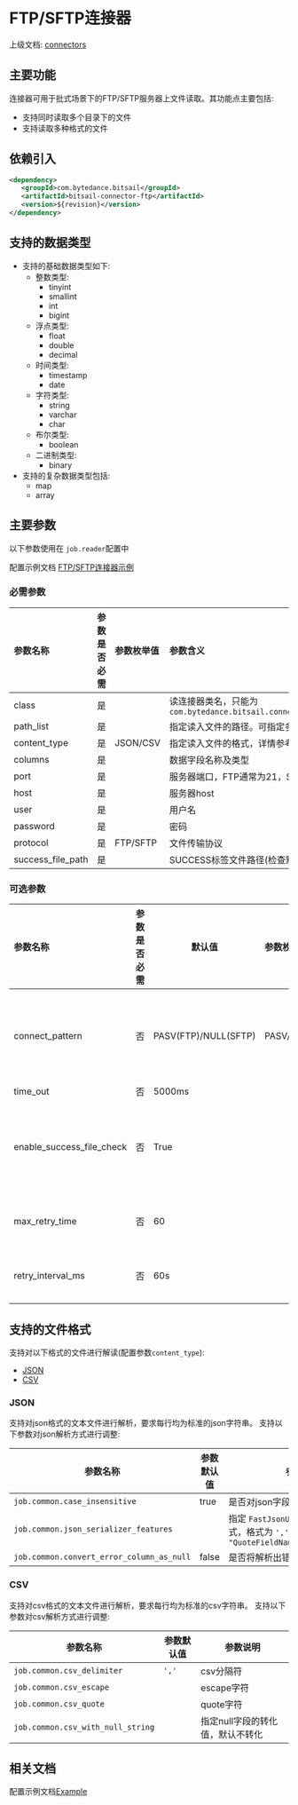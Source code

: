 # FTP/SFTP连接器

上级文档: [connectors](../../../connectors.md)

## 主要功能

连接器可用于批式场景下的FTP/SFTP服务器上文件读取。其功能点主要包括:

- 支持同时读取多个目录下的文件
- 支持读取多种格式的文件

## 依赖引入

```xml
<dependency>
   <groupId>com.bytedance.bitsail</groupId>
   <artifactId>bitsail-connector-ftp</artifactId>
   <version>${revision}</version>
</dependency>
```

## 支持的数据类型

- 支持的基础数据类型如下:
  - 整数类型:
    - tinyint
    - smallint
    - int
    - bigint
  - 浮点类型:
    - float
    - double
    - decimal
  - 时间类型:
    - timestamp
    - date
  - 字符类型:
    - string
    - varchar
    - char
  - 布尔类型:
    - boolean
  - 二进制类型:
    - binary
- 支持的复杂数据类型包括:
  - map
  - array

## 主要参数

以下参数使用在 `job.reader`配置中

配置示例文档 [FTP/SFTP连接器示例](./ftp-example_zh.md)

### 必需参数

| 参数名称     | 参数是否必需 | 参数枚举值      | 参数含义                                                                                       |
| :----------- | :----------- | :-------------- | :--------------------------------------------------------------------------------------------- |
| class        | 是           |                 | 读连接器类名，只能为 `com.bytedance.bitsail.connector.legacy.ftp.source.FtpInputFormat` |
| path_list    | 是           |                 | 指定读入文件的路径。可指定多个路径，使用 `','`分隔                                           |
| content_type | 是           | JSON/CSV | 指定读入文件的格式，详情参考[支持的文件格式](#jump_format)                                        |
| columns      | 是           |                 | 数据字段名称及类型                                                                             |
| port | 是 |  | 服务器端口，FTP通常为21，SFTP 为22 |
| host | 是 |  | 服务器host |
| user | 是 |  | 用户名 |
| password | 是 |  | 密码 |
| protocol | 是 | FTP/SFTP | 文件传输协议 |
| success_file_path | 是 |  | SUCCESS标签文件路径(检查默认开启，文件存在才会执行任务) |

### 可选参数

| 参数名称                  | 参数是否必需 | 默认值               | 参数枚举值     | 参数含义                                            |
| :------------------------ | :----------- | -------------------- | :------------- | :-------------------------------------------------- |
| connect_pattern           | 否           | PASV(FTP)/NULL(SFTP) | PASV/PORT/NULL | 连接模式，FTP协议下可为PASV或PORT; SFTP协议下为NULL |
| time_out                  | 否           | 5000ms               |                | 连接超时                                            |
| enable_success_file_check | 否           | True                 |                | 默认开启，必须有SUCCESS标签文件存在才会执行任务     |
| max_retry_time            | 否           | 60                   |                | 检查SUCCESS标签文件次数                             |
| retry_interval_ms         | 否           | 60s                  |                | 检查SUCCESS标签文件间隔                             |

## <span id="jump_format">支持的文件格式</span>

支持对以下格式的文件进行解读(配置参数`content_type`):

- [JSON](#jump_json)
- [CSV](#jump_csv)


### <span id="jump_json">JSON</span>

支持对json格式的文本文件进行解析，要求每行均为标准的json字符串。
支持以下参数对json解析方式进行调整:

| 参数名称                                    | 参数默认值 | 参数说明                                                                                                      |
| ------------------------------------------- | ---------- | ------------------------------------------------------------------------------------------------------------- |
| `job.common.case_insensitive`             | true       | 是否对json字段中的key大小写敏感                                                                               |
| `job.common.json_serializer_features`     |            | 指定 `FastJsonUtil`进行解析时的模式，格式为 `','`分隔的字符串，例如 `"QuoteFieldNames,UseSingleQuotes"` |
| `job.common.convert_error_column_as_null` | false      | 是否将解析出错的字段置为null                                                                                  |

### <span id="jump_csv">CSV</span>

支持对csv格式的文本文件进行解析，要求每行均为标准的csv字符串。
支持以下参数对csv解析方式进行调整:

| 参数名称                            | 参数默认值 | 参数说明                         |
| ----------------------------------- | ---------- | -------------------------------- |
| `job.common.csv_delimiter`        | `','`    | csv分隔符                        |
| `job.common.csv_escape`           |            | escape字符                       |
| `job.common.csv_quote`            |            | quote字符                        |
| `job.common.csv_with_null_string` |            | 指定null字段的转化值，默认不转化 |


## 相关文档

配置示例文档[Example](./ftp-example.md)
